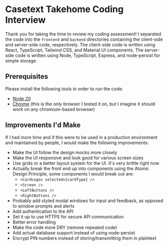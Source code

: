 # Casetext Takehome Coding Interview
Thank you for taking the time to review my coding assessment! I separated the code into the `frontend` and `backend` directories containing the client-side and server-side code, respectively. The client-side code is written using React, TypeScript, Tailwind CSS, and Material UI components. The server-side code is written using Node, TypeScript, Express, and node-persist for simple storage.

## Prerequisites
Please install the following tools in order to run the code:
* [Node 20](https://nodejs.org/en)
* [Chrome](https://www.google.com/chrome/) (this is the only browser I tested it on, but I imagine it should work on any chromium-based browser)

## Improvements I'd Make
If I had more time and if this were to be used in a production environment and maintained by people, I would make the following improvements:
* Make the UI follow the design mocks more closely
* Make the UI responsive and look good for various screen sizes
* Use grids or a better layout system for the UI. It's very brittle right now
* Actually break the front end up into components using the Atomic Design Principle, some components I would break out are:
  * `<CardLogos selected={cardType} />`
  * `<Screen />`
  * `<LeftButtons />`
  * `<RightButtons />`
* Probably add styled modal windows for input and feedback, as opposed to window prompts and alerts
* Add authentication to the API
* Set it up to use HTTPS for secure API communication
* Better error handling
* Make the code more DRY (remove repeated code)
* Add actual database support instead of using node-persist
* Encrypt PIN numbers instead of storing/transmitting them in plaintext